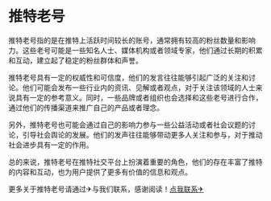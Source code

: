 # 推特老号

推特老号指的是在推特上活跃时间较长的账号，通常拥有较高的粉丝数量和影响力。这些老号可能是一些知名人士、媒体机构或者领域专家，他们通过长期的积累和互动，建立起了稳定的粉丝群体和声誉。

推特老号具有一定的权威性和可信度，他们的发言往往能够引起广泛的关注和讨论。他们可能会发布一些行业内的资讯、见解或者观点，对于关注该领域的人士来说具有一定的参考意义。同时，一些品牌或者组织也会选择和这些老号进行合作，通过他们的传播渠道来推广自己的产品或者理念。

另外，推特老号也可能会通过自己的影响力参与一些公益活动或者社会议题的讨论，引导社会舆论的发展。他们的发声往往能够带动更多人关注和参与，对于推动社会进步具有一定的作用。

总的来说，推特老号在推特社交平台上扮演着重要的角色，他们的存在丰富了推特的内容和互动，也为用户提供了更多有价值的信息和观点。

更多关于推特老号请通过✈与我们联系，感谢阅读！[点我联系✈](https://wap.G208.com)